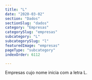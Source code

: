 ```yaml
---
title: "L"
date: "2020-03-02"
section: "Dados"
sectionSlug: "dados"
category: "Empresas"
categorySlug: "empresas"
subcategory: "L"
subcategorySlug: "l"
featuredImage: "empresas"
pageType: "subcategory"
indexOrder: 6112

---
```


Empresas cujo nome inicia com a letra L.